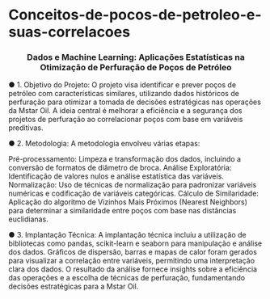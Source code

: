# Conceitos-de-pocos-de-petroleo-e-suas-correlacoes

<h3> <p align="center"> Dados e Machine Learning: Aplicações Estatísticas na Otimização de Perfuração de Poços de Petróleo </p> </h3>


● 1. Objetivo do Projeto: O projeto visa identificar e prever poços de petróleo com características similares, utilizando dados históricos de perfuração para otimizar a tomada de decisões estratégicas nas operações da Mstar Oil. A ideia central é melhorar a eficiência e a segurança dos projetos de perfuração ao correlacionar poços com base em variáveis preditivas.

● 2. Metodologia: A metodologia envolveu várias etapas:

Pré-processamento: Limpeza e transformação dos dados, incluindo a conversão de formatos de diâmetro de broca.
Análise Exploratória: Identificação de valores nulos e análise estatística das variáveis.
Normalização: Uso de técnicas de normalização para padronizar variáveis numéricas e codificação de variáveis categóricas.
Cálculo de Similaridade: Aplicação do algoritmo de Vizinhos Mais Próximos (Nearest Neighbors) para determinar a similaridade entre poços com base nas distâncias euclidianas.

● 3. Implantação Técnica: A implantação técnica incluiu a utilização de bibliotecas como pandas, scikit-learn e seaborn para manipulação e análise dos dados. Gráficos de dispersão, barras e mapas de calor foram gerados para visualizar a correlação entre variáveis, permitindo uma interpretação clara dos dados. O resultado da análise fornece insights sobre a eficiência das operações e a escolha de técnicas de perfuração, fundamentando decisões estratégicas para a Mstar Oil.
